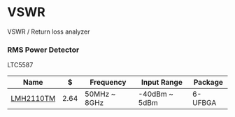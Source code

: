 # VSWR

VSWR / Return loss analyzer

### RMS Power Detector

LTC5587


| Name |  $   | Frequency | Input Range | Package |
| ---- | ---- | ---- | ---- | ---- |
| [LMH2110TM](http://www.digikey.com/short/tc0fjb) | 2.64 | 50MHz ~ 8GHz | -40dBm ~ 5dBm | 6-UFBGA  |


### 
